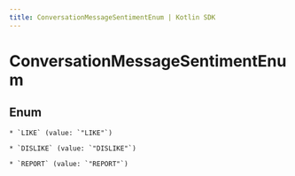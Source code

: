 ```yaml
---
title: ConversationMessageSentimentEnum | Kotlin SDK
---
```




# ConversationMessageSentimentEnum

## Enum


    * `LIKE` (value: `"LIKE"`)

    * `DISLIKE` (value: `"DISLIKE"`)

    * `REPORT` (value: `"REPORT"`)




